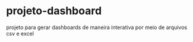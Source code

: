 # projeto-dashboard
projeto para gerar dashboards de maneira interativa por meio de arquivos csv e excel
